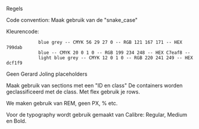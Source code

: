Regels

Code convention: Maak gebruik van de "snake_case"

Kleurencode: 
```
            blue grey -- CMYK 56 29 27 0 -- RGB 121 167 171 -- HEX 799dab
            blue -- CMYK 20 0 1 0 -- RGB 199 234 248 -- HEX C7eaf8 -- 
            light blue grey -- CMYK 12 0 1 0 -- RGB 220 241 249 -- HEX dcf1f9
```
Geen Gerard Joling placeholders

Maak gebruik van sections met een "ID en class"
De containers worden geclassificeerd met de class. 
Met flex gebruik je rows.

We maken gebruik van REM, geen PX, % etc.

Voor de typography wordt gebruik gemaakt van Calibre: Regular, Medium en Bold.
